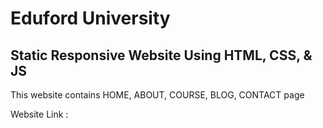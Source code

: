 # Eduford University
## Static Responsive Website Using HTML, CSS, &amp; JS
This website contains HOME, ABOUT, COURSE, BLOG, CONTACT page

Website Link :  


